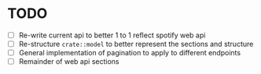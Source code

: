 # TODO

- [ ] Re-write current api to better 1 to 1 reflect spotify web api
- [ ] Re-structure `crate::model` to better represent the sections and structure
- [ ] General implementation of pagination to apply to different endpoints
- [ ] Remainder of web api sections